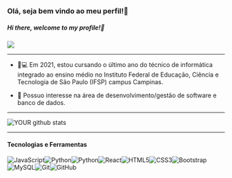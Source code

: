### Olá, seja bem vindo ao meu perfil!👋

##### Hi there, welcome to my profile!👋

<a target="_blank">[<img src="https://img.shields.io/badge/LinkedIn-0077B5?style=for-the-badge&logo=linkedin&logoColor=white" />](https://www.linkedin.com/in/gabriel-de-araújo-cabral-2380b6196/)</a>

____________________________________________________

- :book::computer: Em 2021, estou cursando o último ano do técnico de informática integrado ao ensino médio no Instituto Federal de Educação, Ciência e Tecnologia de São Paulo (IFSP) campus Campinas.

- 🎯 Possuo interesse na área de desenvolvimento/gestão de software e banco de dados.

_______________________________________________

![YOUR github stats](https://github-readme-stats.vercel.app/api?username=Gabriel2712&theme=dark&show_icons=true) 

____________

#### Tecnologias e Ferramentas

![JavaScript](https://img.shields.io/badge/-JavaScript-black?style=flat-square&logo=javascript)![Python](https://img.shields.io/badge/%20%20%20%20-C-black)![Python](https://img.shields.io/badge/-Python-black?style=flat-square&logo=Python)![React](https://img.shields.io/badge/-React-black?style=flat-square&logo=react)![HTML5](https://img.shields.io/badge/-HTML5-E34F26?style=flat-square&logo=html5&logoColor=white)![CSS3](https://img.shields.io/badge/-CSS3-1572B6?style=flat-square&logo=css3)![Bootstrap](https://img.shields.io/badge/-Bootstrap-563D7C?style=flat-square&logo=bootstrap)![MySQL](https://img.shields.io/badge/-MySQL-black?style=flat-square&logo=mysql)![Git](https://img.shields.io/badge/-Git-black?style=flat-square&logo=git)![GitHub](https://img.shields.io/badge/-GitHub-181717?style=flat-square&logo=github)






